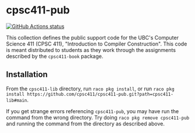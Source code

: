 cpsc411-pub
=======
<p align="left">
  <a href="https://github.com/cpsc411/cpsc411-pub/actions?query=workflow%3A%22CI%22"><img alt="GitHub Actions status" src="https://github.com/cpsc411/cpsc411-pub/workflows/CI/badge.svg"></a>
</p>

This collection defines the public support code for the UBC's Computer Science
411 (CPSC 411), "Introduction to Compiler Construction".
This code is meant distributed to students as they work through the assignments
described by the `cpsc411-book` package.

## Installation
From the `cpsc411-lib` directory, run `raco pkg install`, or run
`raco pkg install https://github.com/cpsc411/cpsc411-pub.git?path=cpsc411-lib#main`.

If you get strange errors referencing `cpsc411-pub`, you may have run the
command from the wrong directory.
Try doing `raco pkg remove cpsc411-pub` and running the command from the
directory as described above.
